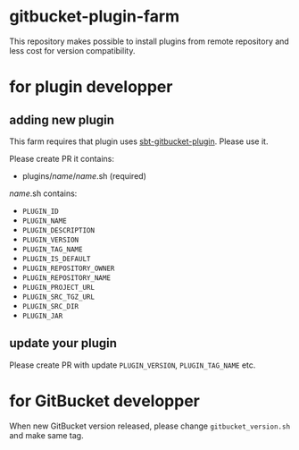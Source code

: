 # gitbucket-plugin-farm

This repository makes possible to install plugins from remote repository and less cost for version compatibility.

# for plugin developper

## adding new plugin

This farm requires that plugin uses [sbt-gitbucket-plugin](https://github.com/gitbucket/sbt-gitbucket-plugin). Please use it.

Please create PR it contains:

- plugins/_name_/_name_.sh (required)

_name_.sh contains:

- `PLUGIN_ID`
- `PLUGIN_NAME`
- `PLUGIN_DESCRIPTION`
- `PLUGIN_VERSION`
- `PLUGIN_TAG_NAME`
- `PLUGIN_IS_DEFAULT`
- `PLUGIN_REPOSITORY_OWNER`
- `PLUGIN_REPOSITORY_NAME`
- `PLUGIN_PROJECT_URL`
- `PLUGIN_SRC_TGZ_URL`
- `PLUGIN_SRC_DIR`
- `PLUGIN_JAR`

## update your plugin

Please create PR with update `PLUGIN_VERSION`, `PLUGIN_TAG_NAME` etc.

# for GitBucket developper

When new GitBucket version released, please change `gitbucket_version.sh` and make same tag.
